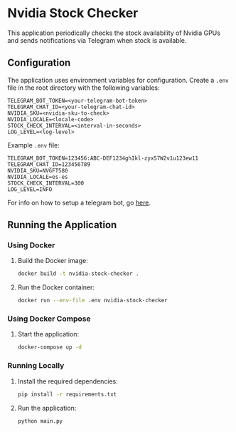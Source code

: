 # Nvidia Stock Checker

This application periodically checks the stock availability of Nvidia GPUs and sends notifications via Telegram when stock is available.

## Configuration

The application uses environment variables for configuration. Create a `.env` file in the root directory with the following variables:

```
TELEGRAM_BOT_TOKEN=<your-telegram-bot-token>
TELEGRAM_CHAT_ID=<your-telegram-chat-id>
NVIDIA_SKU=<nvidia-sku-to-check>
NVIDIA_LOCALE=<locale-code>
STOCK_CHECK_INTERVAL=<interval-in-seconds>
LOG_LEVEL=<log-level>
```

Example `.env` file:

```
TELEGRAM_BOT_TOKEN=123456:ABC-DEF1234ghIkl-zyx57W2v1u123ew11
TELEGRAM_CHAT_ID=123456789
NVIDIA_SKU=NVGFT580
NVIDIA_LOCALE=es-es
STOCK_CHECK_INTERVAL=300
LOG_LEVEL=INFO
```

For info on how to setup a telegram bot, go [here](https://core.telegram.org/bots/features#botfather).

## Running the Application

### Using Docker

1. Build the Docker image:

    ```sh
    docker build -t nvidia-stock-checker .
    ```

2. Run the Docker container:

    ```sh
    docker run --env-file .env nvidia-stock-checker
    ```

### Using Docker Compose

1. Start the application:

    ```sh
    docker-compose up -d
    ```

### Running Locally

1. Install the required dependencies:

    ```sh
    pip install -r requirements.txt
    ```

2. Run the application:

    ```sh
    python main.py
    ```